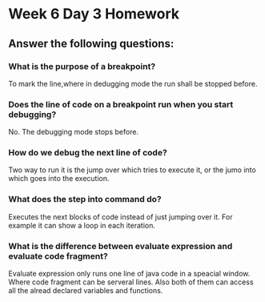 <h1>Week 6 Day 3 Homework</h1>

<h2>Answer the following questions:</h2>

<h3>What is the purpose of a breakpoint?</h3>

To mark the line,where in dedugging mode the run shall be stopped before.

<h3>Does the line of code on a breakpoint run when you start debugging?</h3>

No. The debugging mode stops before.

<h3>How do we debug the next line of code?</h3>

Two way to run it is the jump over which tries to execute it, or the jumo into which goes into the execution.

<h3>What does the step into command do?</h3>

Executes the next blocks of code instead of just jumping over it. For example it can show a loop in each iteration.

<h3>What is the difference between evaluate expression and evaluate code fragment?</h3>

Evaluate expression only runs one line of java code in a speacial window. Where code fragment can be serveral lines.
Also both of them can access all the alread declared variables and functions.
